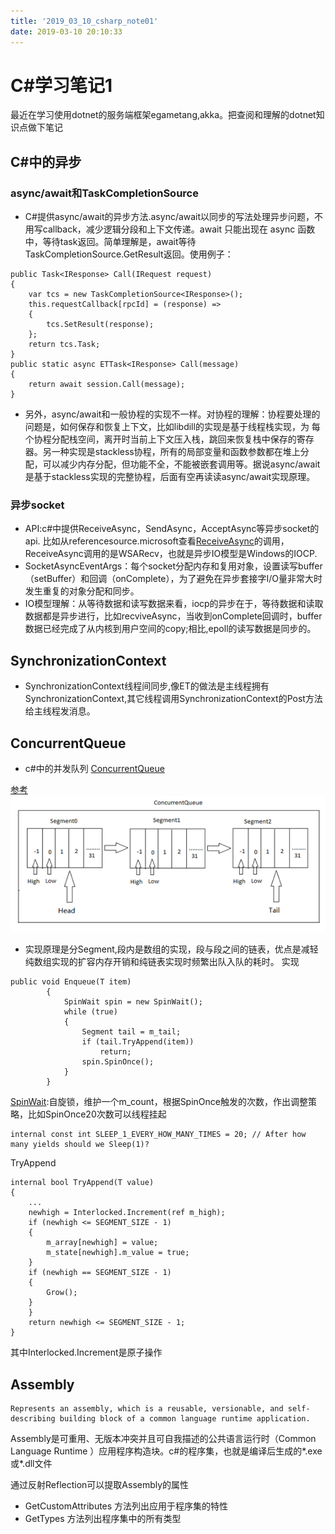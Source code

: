 ```yaml
---
title: '2019_03_10_csharp_note01'
date: 2019-03-10 20:10:33
---
```

# C#学习笔记1
最近在学习使用dotnet的服务端框架egametang,akka。把查阅和理解的dotnet知识点做下笔记

## C#中的异步
### async/await和TaskCompletionSource
- C#提供async/await的异步方法.async/await以同步的写法处理异步问题，不用写callback，减少逻辑分段和上下文传递。await 只能出现在 async 函数中，等待task返回。简单理解是，await等待TaskCompletionSource.GetResult返回。使用例子：
```
public Task<IResponse> Call(IRequest request)
{
	var tcs = new TaskCompletionSource<IResponse>();
	this.requestCallback[rpcId] = (response) =>
	{
		tcs.SetResult(response);
	};
	return tcs.Task;
}
public static async ETTask<IResponse> Call(message)
{
	return await session.Call(message);
}
```

- 另外，async/await和一般协程的实现不一样。对协程的理解：协程要处理的问题是，如何保存和恢复上下文，比如libdill的实现是基于线程栈实现，为
每个协程分配栈空间，离开时当前上下文压入栈，跳回来恢复栈中保存的寄存器。另一种实现是stackless协程，所有的局部变量和函数参数都在堆上分配，可以减少内存分配，但功能不全，不能被嵌套调用等。据说async/await是基于stackless实现的完整协程，后面有空再读读async/await实现原理。

### 异步socket
- API:c#中提供ReceiveAsync，SendAsync，AcceptAsync等异步socket的api.
比如从referencesource.microsoft查看[ReceiveAsync](https://referencesource.microsoft.com/#System/net/System/Net/Sockets/Socket.cs,194ae41217fbaf74)的调用，ReceiveAsync调用的是WSARecv，也就是异步IO模型是Windows的IOCP.
- SocketAsyncEventArgs：每个socket分配内存和复用对象，设置读写buffer（setBuffer）和回调（onComplete），为了避免在异步套接字I/O量非常大时发生重复的对象分配和同步。
- IO模型理解：从等待数据和读写数据来看，iocp的异步在于，等待数据和读取数据都是异步进行，比如recviveAsync，当收到onComplete回调时，buffer数据已经完成了从内核到用户空间的copy;相比,epoll的读写数据是同步的。

## SynchronizationContext
- SynchronizationContext线程间同步,像ET的做法是主线程拥有SynchronizationContext,其它线程调用SynchronizationContext的Post方法给主线程发消息。

## ConcurrentQueue
- c#中的并发队列 [ConcurrentQueue](https://referencesource.microsoft.com/#mscorlib/system/Collections/Concurrent/ConcurrentQueue.cs,18bcbcbdddbcfdcb)

[参考](https://www.bbsmax.com/A/GBJr0DRd0e/)
![image](https://github.com/chenanxing/blog/blob/master/etakka/2019_03_10_csharp_note01/concurrentQueue.png?raw=true)
- 实现原理是分Segment,段内是数组的实现，段与段之间的链表，优点是减轻纯数组实现的扩容内存开销和纯链表实现时频繁出队入队的耗时。
实现
```
public void Enqueue(T item)
        {
            SpinWait spin = new SpinWait();
            while (true)
            {
                Segment tail = m_tail;
                if (tail.TryAppend(item))
                    return;
                spin.SpinOnce();
            }
        }
```
[SpinWait](https://referencesource.microsoft.com/#mscorlib/system/threading/SpinWait.cs,fb21e45acae7e04c):自旋锁，维护一个m_count，根据SpinOnce触发的次数，作出调整策略，比如SpinOnce20次数可以线程挂起
```
internal const int SLEEP_1_EVERY_HOW_MANY_TIMES = 20; // After how many yields should we Sleep(1)?
```
TryAppend
```
internal bool TryAppend(T value)
{
    ...
    newhigh = Interlocked.Increment(ref m_high);
    if (newhigh <= SEGMENT_SIZE - 1)
    {
        m_array[newhigh] = value;
        m_state[newhigh].m_value = true;
    }
    if (newhigh == SEGMENT_SIZE - 1)
    {
        Grow();
    }
    }
    return newhigh <= SEGMENT_SIZE - 1;
}
```
其中Interlocked.Increment是原子操作


## Assembly

```
Represents an assembly, which is a reusable, versionable, and self-describing building block of a common language runtime application.
```
Assembly是可重用、无版本冲突并且可自我描述的公共语言运行时（Common Language Runtime ）应用程序构造块。c#的程序集，也就是编译后生成的*.exe或*.dll文件

通过反射Reflection可以提取Assembly的属性
- GetCustomAttributes 方法列出应用于程序集的特性
- GetTypes 方法列出程序集中的所有类型